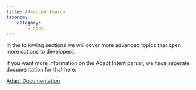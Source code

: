```yaml
---
title: Advanced Topics
taxonomy:
    category:
        - docs
---
```


In the following sections we will cover more advanced topics that open more options to developers.


If you want more information on the Adapt Intent parser, we have seperate documentation for that here:  

[Adapt Documentation](https://adapt.mycroft.ai/)

